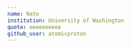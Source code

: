 ```yaml
---
name: Nate
institution: University of Washington
quote: eeeeeeeeee
github_user: atomicproton
---
```

